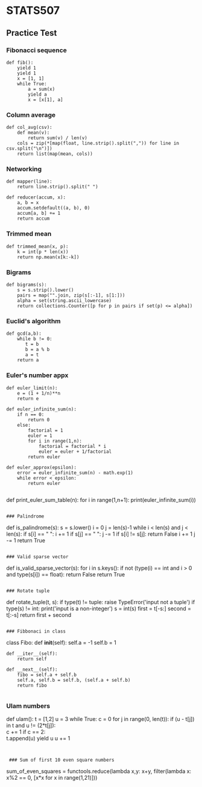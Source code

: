 # STATS507

## Practice Test

###  Fibonacci sequence
```
def fib():
    yield 1
    yield 1
    x = [1, 1]
    while True:
        a = sum(x)
        yield a
        x = [x[1], a]
```

### Column average
```
def col_avg(csv):
    def mean(v):
        return sum(v) / len(v)
    cols = zip(*[map(float, line.strip().split(",")) for line in csv.split("\n")])
    return list(map(mean, cols))
```

### Networking
```
def mapper(line):
    return line.strip().split(" ")

def reducer(accum, x):
    a, b = x
    accum.setdefault((a, b), 0)
    accum[a, b] += 1
    return accum
```

### Trimmed mean
```
def trimmed_mean(x, p):
    k = int(p * len(x))
    return np.mean(x[k:-k])
```

### Bigrams
```
def bigrams(s):
    s = s.strip().lower()
    pairs = map("".join, zip(s[:-1], s[1:]))
    alpha = set(string.ascii_lowercase)
    return collections.Counter([p for p in pairs if set(p) <= alpha])
```

### Euclid's algorithm
```
def gcd(a,b):
    while b != 0:
       t = b 
       b = a % b 
       a = t 
    return a
```

### Euler's number appx
```
def euler_limit(n):
    e = (1 + 1/n)**n
    return e
```

```
def euler_infinite_sum(n):
    if n == 0:
        return 0
    else:
        factorial = 1
        euler = 1
        for i in range(1,n):
            factorial = factorial * i
            euler = euler + 1/factorial
        return euler
```
        
```
def euler_approx(epsilon):
    error = euler_infinite_sum(n) - math.exp(1)
    while error < epsilon:
        return euler
        
```        
def print_euler_sum_table(n):
   for i in range(1,n+1):
       print(euler_infinite_sum(i)) 
```

### Palindrome

```
def is_palindrome(s):
    s = s.lower()
    i = 0
    j = len(s)-1
    while i < len(s) and j < len(s):
        if s[i] == " ":
            i += 1
        if s[j] == " ":
            j -= 1
        if s[i] != s[j]:
            return False
        i += 1
        j -= 1
    return True    
```

### Valid sparse vector

```
def is_valid_sparse_vector(s):
    for i in s.keys():
        if not (type(i) == int and i > 0 and type(s[i]) == float):
            return False
    return True
```

### Rotate tuple

```
def rotate_tuple(t, s):
    if type(t) != tuple:
        raise TypeError('input not a tuple')
    if type(s) != int:
        print('input is a non-integer')
        s = int(s)
    first = t[-s:]
    second = t[:-s]
    return first + second
```

### Fibbonaci in class

```
class Fibo:
    def __init__(self):
        self.a = -1
        self.b = 1
        
    def __iter__(self):
        return self
        
    def __next__(self):
        fibo = self.a + self.b
        self.a, self.b = self.b, (self.a + self.b)
        return fibo
```

```
### Ulam numbers

def ulam():
    t = [1,2]
    u = 3
    while True:
        c = 0
        for j in range(0, len(t)): 
            if (u - t[j]) in t and u != (2*t[j]):  
                c += 1
        if c == 2:   
            t.append(u)
            yield u
        u += 1
```
 
 
 ### Sum of first 10 even square numbers
 ```
 sum_of_even_squares = functools.reduce(lambda x,y: x+y, filter(lambda x: x%2 == 0, [x*x for x in range(1,21)]))
 ```
 
 
